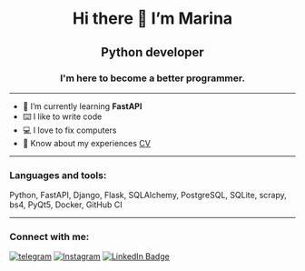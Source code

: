 # <p style="text-align: center;"> Hi there 👋 I’m Marina </p>
##  <p style="text-align: center;"> **Python developer** </p> 
### <p style="text-align: center;"> I'm here to become a better programmer. </p>
-- - 

- 🌱 I’m currently learning **FastAPI** 
- ⌨️ I like to write code 
- 💻 I love to fix computers 
- 📄 Know about my experiences [CV](https://cloud.mail.ru/public/nyF9/S5gopHxxQ) 

-- -
### **Languages and tools:** 
Python, FastAPI, Django, Flask, SQLAlchemy, PostgreSQL, SQLite, scrapy, bs4, PyQt5, Docker, GitHub CI

<!--![Python](https://img.shields.io/badge/-python-9cf)-->
</h3>

<hr>


<!--
**margoloko/margoloko** is a ✨ _special_ ✨ repository because its `README.md` (this file) appears on your GitHub profile.

Here are some ideas to get you started:

- 🔭 I’m currently working on ...
- 🌱 I’m currently learning ...
- 👯 I’m looking to collaborate on ...
- 🤔 I’m looking for help with ...
- 💬 Ask me about ...
- 📫 How to reach me: ...
- 😄 Pronouns: ...
- ⚡ Fun fact: ...
-->

### Connect with me:
[![telegram](https://img.shields.io/badge/Telegram-informational?style=flat&logo=telegram&logoColor=white)](https://t.me/margoloko)
[![Instagram](https://img.shields.io/badge/Instagram-informational?style=flat&logo=instagram&logoColor=pink)](https://www.instagram.com/margoloko1)
[![LinkedIn Badge](https://img.shields.io/badge/LinkedIn-informational?style=flat&logo=linkedin&logoColor=white&color=0D76A8)](https://www.linkedin.com/in/%D0%BC%D0%B0%D1%80%D0%B8%D0%BD%D0%B0-%D0%B1%D0%B0%D0%BB%D0%B0%D1%85%D0%BE%D0%BD%D0%BE%D0%B2%D0%B0-6b739aa8/)


